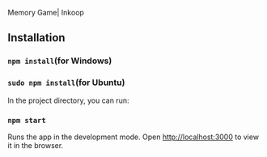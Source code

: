 
Memory Game| Inkoop

## Installation

### `npm install`(for Windows)
### `sudo npm install`(for Ubuntu)

In the project directory, you can run:

### `npm start`

Runs the app in the development mode.
Open [http://localhost:3000](http://localhost:3000) to view it in the browser.
